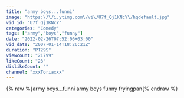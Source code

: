 ```yaml
---
title: "army boys...funni"
image: "https:\/\/i.ytimg.com\/vi\/U7f_Qj1KNcY\/hqdefault.jpg"
vid_id: "U7f_Qj1KNcY"
categories: "Comedy"
tags: ["army","boys","funny"]
date: "2022-02-26T07:52:06+03:00"
vid_date: "2007-01-14T18:26:21Z"
duration: "PT29S"
viewcount: "21799"
likeCount: "23"
dislikeCount: ""
channel: "xxxToriaxxx"
---
```

{% raw %}army boys...funni army boys funny fryingpan{% endraw %}
